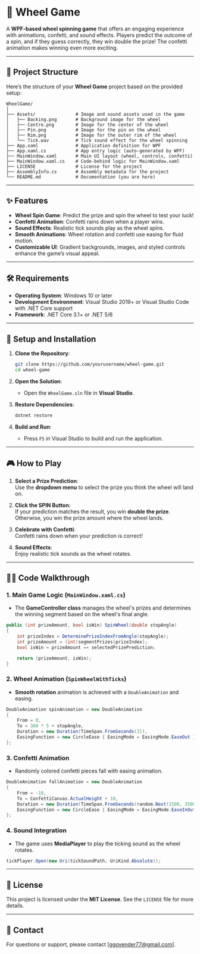 # 🎡 Wheel Game

A **WPF-based wheel spinning game** that offers an engaging experience with animations, confetti, and sound effects. Players predict the outcome of a spin, and if they guess correctly, they win double the prize! The confetti animation makes winning even more exciting.

---

## 📂 Project Structure

Here’s the structure of your **Wheel Game** project based on the provided setup:

```
WheelGame/
│
├── Assets/               # Image and sound assets used in the game
│   ├── Backing.png       # Background image for the wheel
│   ├── Centre.png        # Image for the center of the wheel
│   ├── Pin.png           # Image for the pin on the wheel
│   ├── Rim.png           # Image for the outer rim of the wheel
│   └── Tick.wav          # Tick sound effect for the wheel spinning
├── App.xaml              # Application definition for WPF
├── App.xaml.cs           # App entry logic (auto-generated by WPF)
├── MainWindow.xaml       # Main UI layout (wheel, controls, confetti)
├── MainWindow.xaml.cs    # Code-behind logic for MainWindow.xaml
├── LICENSE               # License for the project
├── AssemblyInfo.cs       # Assembly metadata for the project
└── README.md             # Documentation (you are here)
```

---

## ✨ Features

- **Wheel Spin Game**: Predict the prize and spin the wheel to test your luck!
- **Confetti Animation**: Confetti rains down when a player wins.
- **Sound Effects**: Realistic tick sounds play as the wheel spins.
- **Smooth Animations**: Wheel rotation and confetti use easing for fluid motion.
- **Customizable UI**: Gradient backgrounds, images, and styled controls enhance the game’s visual appeal.

---

## 🛠 Requirements

- **Operating System**: Windows 10 or later
- **Development Environment**: Visual Studio 2019+ or Visual Studio Code with .NET Core support
- **Framework**: .NET Core 3.1+ or .NET 5/6

---

## 🚀 Setup and Installation

1. **Clone the Repository**:
   ```bash
   git clone https://github.com/yourusername/wheel-game.git
   cd wheel-game
   ```

2. **Open the Solution**:
   - Open the `WheelGame.sln` file in **Visual Studio**.

3. **Restore Dependencies**:
   ```bash
   dotnet restore
   ```

4. **Build and Run**:
   - Press `F5` in Visual Studio to build and run the application.

---

## 🎮 How to Play

1. **Select a Prize Prediction**:  
   Use the **dropdown menu** to select the prize you think the wheel will land on.

2. **Click the SPIN Button**:  
   If your prediction matches the result, you win **double the prize**. Otherwise, you win the prize amount where the wheel lands.

3. **Celebrate with Confetti**:  
   Confetti rains down when your prediction is correct!

4. **Sound Effects**:  
   Enjoy realistic tick sounds as the wheel rotates.

---

## 🧑‍💻 Code Walkthrough

### 1. **Main Game Logic** (`MainWindow.xaml.cs`)

- The **GameController class** manages the wheel's prizes and determines the winning segment based on the wheel's final angle.

```csharp
public (int prizeAmount, bool isWin) SpinWheel(double stopAngle)
{
    int prizeIndex = DeterminePrizeIndexFromAngle(stopAngle);
    int prizeAmount = (int)segmentPrizes[prizeIndex];
    bool isWin = prizeAmount == selectedPrizePrediction;

    return (prizeAmount, isWin);
}
```

### 2. **Wheel Animation** (`SpinWheelWithTicks`)

- **Smooth rotation** animation is achieved with a `DoubleAnimation` and easing.

```csharp
DoubleAnimation spinAnimation = new DoubleAnimation
{
    From = 0,
    To = 360 * 5 + stopAngle,
    Duration = new Duration(TimeSpan.FromSeconds(3)),
    EasingFunction = new CircleEase { EasingMode = EasingMode.EaseOut }
};
```

### 3. **Confetti Animation**

- Randomly colored confetti pieces fall with easing animation.

```csharp
DoubleAnimation fallAnimation = new DoubleAnimation
{
    From = -10,
    To = ConfettiCanvas.ActualHeight + 10,
    Duration = new Duration(TimeSpan.FromSeconds(random.Next(1500, 3500) / 1000.0)),
    EasingFunction = new CircleEase { EasingMode = EasingMode.EaseInOut }
};
```

### 4. **Sound Integration**

- The game uses **MediaPlayer** to play the ticking sound as the wheel rotates.

```csharp
tickPlayer.Open(new Uri(tickSoundPath, UriKind.Absolute));
```

---

## 📜 License

This project is licensed under the **MIT License**. See the `LICENSE` file for more details.

---

## 📧 Contact

For questions or support, please contact [ggovender77@gmail.com].

